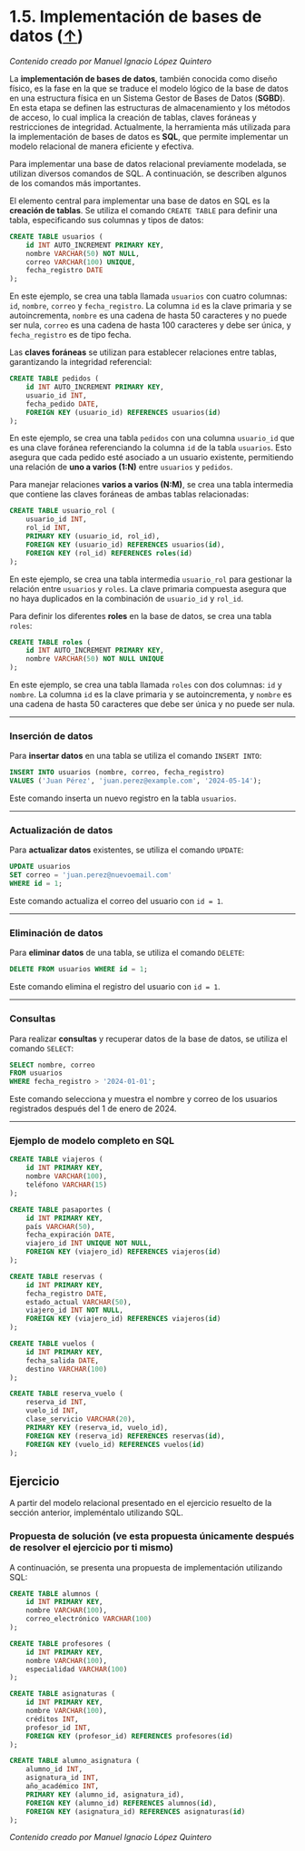 # 1.5. Implementación de bases de datos ([↑](README.md))

_Contenido creado por Manuel Ignacio López Quintero_

La **implementación de bases de datos**, también conocida como diseño físico, es la fase en la que se traduce el modelo lógico de la base de datos en una estructura física en un Sistema Gestor de Bases de Datos (**SGBD**). En esta etapa se definen las estructuras de almacenamiento y los métodos de acceso, lo cual implica la creación de tablas, claves foráneas y restricciones de integridad. Actualmente, la herramienta más utilizada para la implementación de bases de datos es **SQL**, que permite implementar un modelo relacional de manera eficiente y efectiva.

Para implementar una base de datos relacional previamente modelada, se utilizan diversos comandos de SQL. A continuación, se describen algunos de los comandos más importantes.

El elemento central para implementar una base de datos en SQL es la **creación de tablas**. Se utiliza el comando `CREATE TABLE` para definir una tabla, especificando sus columnas y tipos de datos:

```sql
CREATE TABLE usuarios (
    id INT AUTO_INCREMENT PRIMARY KEY,
    nombre VARCHAR(50) NOT NULL,
    correo VARCHAR(100) UNIQUE,
    fecha_registro DATE
);
````

En este ejemplo, se crea una tabla llamada `usuarios` con cuatro columnas: `id`, `nombre`, `correo` y `fecha_registro`.
La columna `id` es la clave primaria y se autoincrementa, `nombre` es una cadena de hasta 50 caracteres y no puede ser nula, `correo` es una cadena de hasta 100 caracteres y debe ser única, y `fecha_registro` es de tipo fecha.

Las **claves foráneas** se utilizan para establecer relaciones entre tablas, garantizando la integridad referencial:

```sql
CREATE TABLE pedidos (
    id INT AUTO_INCREMENT PRIMARY KEY,
    usuario_id INT,
    fecha_pedido DATE,
    FOREIGN KEY (usuario_id) REFERENCES usuarios(id)
);
```

En este ejemplo, se crea una tabla `pedidos` con una columna `usuario_id` que es una clave foránea referenciando la columna `id` de la tabla `usuarios`.
Esto asegura que cada pedido esté asociado a un usuario existente, permitiendo una relación de **uno a varios (1:N)** entre `usuarios` y `pedidos`.

Para manejar relaciones **varios a varios (N:M)**, se crea una tabla intermedia que contiene las claves foráneas de ambas tablas relacionadas:

```sql
CREATE TABLE usuario_rol (
    usuario_id INT,
    rol_id INT,
    PRIMARY KEY (usuario_id, rol_id),
    FOREIGN KEY (usuario_id) REFERENCES usuarios(id),
    FOREIGN KEY (rol_id) REFERENCES roles(id)
);
```

En este ejemplo, se crea una tabla intermedia `usuario_rol` para gestionar la relación entre `usuarios` y `roles`.
La clave primaria compuesta asegura que no haya duplicados en la combinación de `usuario_id` y `rol_id`.

Para definir los diferentes **roles** en la base de datos, se crea una tabla `roles`:

```sql
CREATE TABLE roles (
    id INT AUTO_INCREMENT PRIMARY KEY,
    nombre VARCHAR(50) NOT NULL UNIQUE
);
```

En este ejemplo, se crea una tabla llamada `roles` con dos columnas: `id` y `nombre`.
La columna `id` es la clave primaria y se autoincrementa, y `nombre` es una cadena de hasta 50 caracteres que debe ser única y no puede ser nula.

---

### Inserción de datos

Para **insertar datos** en una tabla se utiliza el comando `INSERT INTO`:

```sql
INSERT INTO usuarios (nombre, correo, fecha_registro) 
VALUES ('Juan Pérez', 'juan.perez@example.com', '2024-05-14');
```

Este comando inserta un nuevo registro en la tabla `usuarios`.

---

### Actualización de datos

Para **actualizar datos** existentes, se utiliza el comando `UPDATE`:

```sql
UPDATE usuarios 
SET correo = 'juan.perez@nuevoemail.com' 
WHERE id = 1;
```

Este comando actualiza el correo del usuario con `id = 1`.

---

### Eliminación de datos

Para **eliminar datos** de una tabla, se utiliza el comando `DELETE`:

```sql
DELETE FROM usuarios WHERE id = 1;
```

Este comando elimina el registro del usuario con `id = 1`.

---

### Consultas

Para realizar **consultas** y recuperar datos de la base de datos, se utiliza el comando `SELECT`:

```sql
SELECT nombre, correo 
FROM usuarios 
WHERE fecha_registro > '2024-01-01';
```

Este comando selecciona y muestra el nombre y correo de los usuarios registrados después del 1 de enero de 2024.

---

### Ejemplo de modelo completo en SQL

```sql
CREATE TABLE viajeros (
    id INT PRIMARY KEY,
    nombre VARCHAR(100),
    teléfono VARCHAR(15)
);

CREATE TABLE pasaportes (
    id INT PRIMARY KEY,
    país VARCHAR(50),
    fecha_expiración DATE,
    viajero_id INT UNIQUE NOT NULL,
    FOREIGN KEY (viajero_id) REFERENCES viajeros(id)
);

CREATE TABLE reservas (
    id INT PRIMARY KEY,
    fecha_registro DATE,
    estado_actual VARCHAR(50),
    viajero_id INT NOT NULL,
    FOREIGN KEY (viajero_id) REFERENCES viajeros(id)
);

CREATE TABLE vuelos (
    id INT PRIMARY KEY,
    fecha_salida DATE,
    destino VARCHAR(100)
);

CREATE TABLE reserva_vuelo (
    reserva_id INT,
    vuelo_id INT,
    clase_servicio VARCHAR(20),
    PRIMARY KEY (reserva_id, vuelo_id),
    FOREIGN KEY (reserva_id) REFERENCES reservas(id),
    FOREIGN KEY (vuelo_id) REFERENCES vuelos(id)
);
```

## Ejercicio

A partir del modelo relacional presentado en el ejercicio resuelto de la sección anterior, impleméntalo utilizando SQL.

### Propuesta de solución (ve esta propuesta únicamente después de resolver el ejercicio por ti mismo)

A continuación, se presenta una propuesta de implementación utilizando SQL:

```sql
CREATE TABLE alumnos (
    id INT PRIMARY KEY,
    nombre VARCHAR(100),
    correo_electrónico VARCHAR(100)
);

CREATE TABLE profesores (
    id INT PRIMARY KEY,
    nombre VARCHAR(100),
    especialidad VARCHAR(100)
);

CREATE TABLE asignaturas (
    id INT PRIMARY KEY,
    nombre VARCHAR(100),
    créditos INT,
    profesor_id INT,
    FOREIGN KEY (profesor_id) REFERENCES profesores(id)
);

CREATE TABLE alumno_asignatura (
    alumno_id INT,
    asignatura_id INT,
    año_académico INT,
    PRIMARY KEY (alumno_id, asignatura_id),
    FOREIGN KEY (alumno_id) REFERENCES alumnos(id),
    FOREIGN KEY (asignatura_id) REFERENCES asignaturas(id)
);
```

_Contenido creado por Manuel Ignacio López Quintero_
